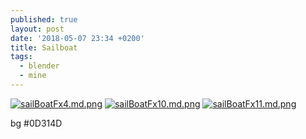 ```yaml
---
published: true
layout: post
date: '2018-05-07 23:34 +0200'
title: Sailboat
tags:
  - blender
  - mine
---
```

[![sailBoatFx4.md.png](https://cdn.scrot.moe/images/2018/05/07/sailBoatFx4.md.png)](https://cdn.scrot.moe/images/2018/05/07/sailBoatFx4.png)
[![sailBoatFx10.md.png](https://cdn.scrot.moe/images/2018/05/08/sailBoatFx10.md.png)](https://cdn.scrot.moe/images/2018/05/08/sailBoatFx10.png)
[![sailBoatFx11.md.png](https://cdn.scrot.moe/images/2018/05/08/sailBoatFx11.md.png)](https://cdn.scrot.moe/images/2018/05/08/sailBoatFx11.png)

bg #0D314D
